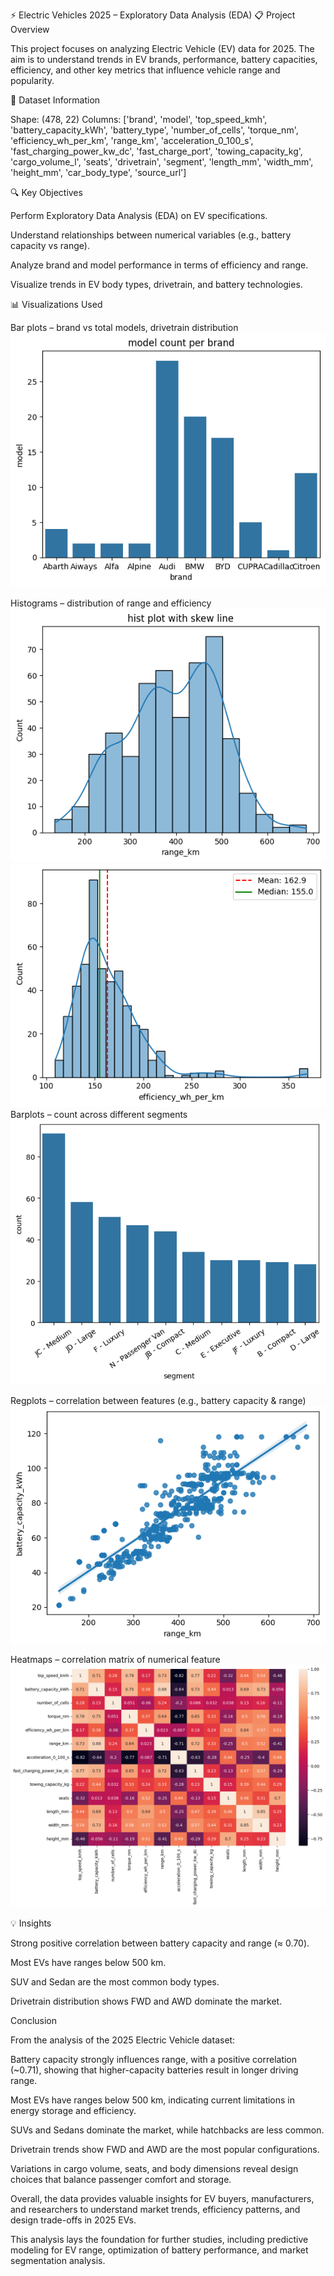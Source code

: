 ⚡ Electric Vehicles 2025 – Exploratory Data Analysis (EDA)
📋 Project Overview

This project focuses on analyzing Electric Vehicle (EV) data for 2025.
The aim is to understand trends in EV brands, performance, battery capacities, efficiency, and other key metrics that influence vehicle range and popularity.

📂 Dataset Information

Shape: (478, 22)
Columns:
['brand', 'model', 'top_speed_kmh', 'battery_capacity_kWh', 'battery_type', 'number_of_cells', 'torque_nm', 'efficiency_wh_per_km', 'range_km', 'acceleration_0_100_s', 'fast_charging_power_kw_dc', 'fast_charge_port', 'towing_capacity_kg', 'cargo_volume_l', 'seats', 'drivetrain', 'segment', 'length_mm', 'width_mm', 'height_mm', 'car_body_type', 'source_url']

🔍 Key Objectives

Perform Exploratory Data Analysis (EDA) on EV specifications.

Understand relationships between numerical variables (e.g., battery capacity vs range).

Analyze brand and model performance in terms of efficiency and range.

Visualize trends in EV body types, drivetrain, and battery technologies.

📊 Visualizations Used

Bar plots – brand vs total models, drivetrain distribution
![brand vs model](modelvsbrand.png)

Histograms – distribution of range and efficiency
![Range histplot](rangehist.png)
![Efficiency histplot](efficencyhistplot.png)
Barplots – count across different segments
![count accorss different segments](countpersegment.png)

Regplots – correlation between features (e.g., battery capacity & range)
![correlation bettween ](batterycapacityandrange.png)

Heatmaps – correlation matrix of numerical feature
![heatmap for all numerical features](heatmap.png)

💡 Insights

Strong positive correlation between battery capacity and range (≈ 0.70).

Most EVs have ranges below 500 km.

SUV and Sedan are the most common body types.

Drivetrain distribution shows FWD and AWD dominate the market.

Conclusion

From the analysis of the 2025 Electric Vehicle dataset:

Battery capacity strongly influences range, with a positive correlation (~0.71), showing that higher-capacity batteries result in longer driving range.

Most EVs have ranges below 500 km, indicating current limitations in energy storage and efficiency.

SUVs and Sedans dominate the market, while hatchbacks are less common.

Drivetrain trends show FWD and AWD are the most popular configurations.

Variations in cargo volume, seats, and body dimensions reveal design choices that balance passenger comfort and storage.

Overall, the data provides valuable insights for EV buyers, manufacturers, and researchers to understand market trends, efficiency patterns, and design trade-offs in 2025 EVs.

This analysis lays the foundation for further studies, including predictive modeling for EV range, optimization of battery performance, and market segmentation analysis.